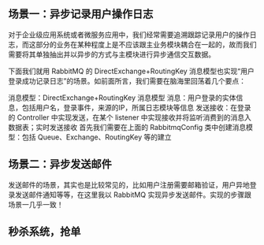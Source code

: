 
## 场景一：异步记录用户操作日志

对于企业级应用系统或者微服务应用中，我们经常需要追溯跟踪记录用户的操作日志，而这部分的业务在某种程度上是不应该跟主业务模块耦合在一起的，故而我们需要将其单独抽出并以异步的方式与主模块进行异步通信交互数据。

下面我们就用 RabbitMQ 的 DirectExchange+RoutingKey 消息模型也实现“用户登录成功记录日志”的场景。如前面所言，我们需要在脑海里回荡着几个要点：

消息模型：DirectExchange+RoutingKey 消息模型
消息：用户登录的实体信息，包括用户名，登录事件，来源的IP，所属日志模块等信息
发送接收：在登录的 Controller 中实现发送，在某个 listener 中实现接收并将监听消费到的消息入数据表；实时发送接收
首先我们需要在上面的 RabbitmqConfig 类中创建消息模型：包括 Queue、Exchange、RoutingKey 等的建立



## 场景二：异步发送邮件

发送邮件的场景，其实也是比较常见的，比如用户注册需要邮箱验证，用户异地登录发送邮件通知等等，在这里我以 RabbitMQ 实现异步发送邮件。实现的步骤跟场景一几乎一致！


## 秒杀系统，抢单
